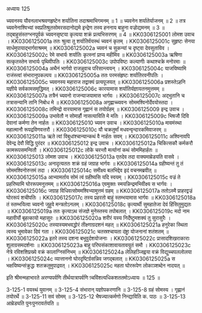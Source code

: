 अध्यायः 125

च्यवनस्य यौवनलाभश्रवणहृष्टेन शर्यातिना तदाश्रमाभिगमनम् ॥ 1 ॥ च्यवनेन शर्यातेर्याजनम् ॥ 2 ॥ तत्र च्यवनेनाश्विभ्यां स्वप्रतिश्रुतसोमरसदानोद्यमे इन्द्रेण तस्य हननाय बाहुना वज्रोद्यमनम् ॥ 3 ॥ तद्बाहुसंस्तग्भनपूर्वकं च्यवनसृष्टया कृत्यया शक्रं प्रत्यभिसरणम् ॥ 4 ॥
KK0306125001 लोमश उवाच ।
KK0306125001a ततः श्रुत्वा तु शर्यातिर्वयस्थं च्यवनं कृतम् ।
KK0306125001c सुहृष्टः सेनया सार्धमुपायाद्भार्गवाश्रमम् ॥
KK0306125002a च्यवनं च सुकन्यां च दृष्ट्वा देवसुताविव ।
KK0306125002c रेमे सभार्यः शर्यातिः कृत्स्नां प्राप्य महीमिव ॥
KK0306125003a ऋषिणा सत्कृतस्तेन सभार्यः पृथिवीपतिः ।
KK0306125003c उपोपविष्टः कल्याणीः कथाश्चक्रे मनोरमाः ॥
KK0306125004a अथैनं भार्गवो राजन्नुवाच परिसान्त्वयन् ।
KK0306125004c याजयिष्यामि राजंस्त्वां संभारानुपकल्पय ॥
KK0306125005a ततः परमसंहृष्टः शर्यातिरवनीपतिः ।
KK0306125005c च्यवनस्य महाराज तद्वाक्यं प्रत्यपूजयत् ॥
KK0306125006a प्रशस्तेऽहनि यज्ञीये सर्वकामसमृद्धिमत् ।
KK0306125006c कारयामास शर्यातिर्यज्ञायतनमुत्तमम् ॥
KK0306125007a तत्रैनं च्यवनो राजन्याजयामास भार्गवः ।
KK0306125007c अद्भुतानि च तत्रासन्यानि तानि निबोध मे ॥
KK0306125008a अगृह्णाच्च्यवनः सोममश्विनोर्देवयोस्तदा ।
KK0306125008c तमिन्द्रो वारयामास गृह्णानं स तयोर्ग्रहम् ॥
KK0306125009 इन्द्र उवाच ।
KK0306125009a उभावेतौ न सोमार्हौ नासत्याविति मे मतिः ।
KK0306125009c भिषजौ दिवि देवानां कर्मणा तेन नार्हतः ॥
KK0306125010 च्यवन उवाच ।
KK0306125010a मावमंस्था महात्मानौ रूपद्रविणवत्तरौ ।
KK0306125010c यौ चक्रतुर्मां मधवन्वृन्दारकमिवाजरम् ॥
KK0306125011a ऋते त्वां विबुधांश्चान्यान्कथं वै नार्हतः सवम् ।
KK0306125011c अश्विनावपि देवेन्द्र देवौ विद्धि पुरंदर ॥
KK0306125012 इन्द्र उवाच ।
KK0306125012a चिकित्सकौ कर्मकरौ कामरूपसमन्वितौ ।
KK0306125012c लोके चरन्तौ मर्त्यानां कथं सोममिहार्हतः ॥
KK0306125013 लोमश उवाच ।
KK0306125013a एतदेव तदा वाक्यमाम्रेडयति वासवे ।
KK0306125013c अनादृत्यततः शक्रं ग्रहं जग्राह भार्गवः ॥
KK0306125014a ग्रहीष्यन्तं तु तं सोममश्विनोरुत्तमं तदा ।
KK0306125014c समीक्ष्य बलभिद्देव इदं वचनमब्रवीत् ॥
KK0306125015a आभ्यामर्ताय सोमं त्वं ग्रहीष्यसि यदि स्वयम् ।
KK0306125015c वज्रं ते प्रहरिष्यामि घोररूपमनुत्तमम् ॥
KK0306125016a एवमुक्तः स्मयन्निन्द्रमभिवीक्ष्य स भार्गवः ।
KK0306125016c जग्राह विधिवत्सोममश्विभ्यामुत्तमं ग्रहम् ॥
KK0306125017a ततोऽस्मै प्राहरद्वज्रं घोररूपं शचीपतिः ।
KK0306125017c तस्य प्रहरतो बाहुं स्तम्भयामास भार्गवः ॥
KK0306125018a तं स्तम्भयित्वा च्यवनो जुहुवे मन्त्रतोऽनलम् ।
KK0306125018c कृत्यार्थी सुमहातेजा देवं हिंसितुमुद्यतः ॥
KK0306125019a ततः कृत्याऽथ संजज्ञे मुनेस्तस्य तपोबलात् ।
KK0306125019c मदो नाम महावीर्यो बृहत्कायो महासुरः ॥
KK0306125020a शरीरं यस्य निर्देष्टुमशक्यं तु सुरासुरैः ।
KK0306125020c तस्यास्यमभवद्धोरं तीक्ष्णाग्रदशनं महत् ॥
KK0306125021a हनुरेका स्थिता त्वस्य भूमावेका दिवं गता ।
KK0306125021c चतस्रश्चायता दंष्ट्रा योजनानां शतंशतम् ॥
KK0306125022a इतरे तस्य दशना बभूवुर्दशयोजनाः ।
KK0306125022c प्रासादशिखराकाराः शूलाग्रसमदर्शनाः ॥
KK0306125023a बाहू परिघसंकाशावायतावयुतं समौ ।
KK0306125023c नेत्रे रविशशिप्रख्ये वक्रं कालाग्निसंनिभम् ॥
KK0306125024a लेलिहञ्जिह्वया वक्रं विद्युच्चपललोलया ।
KK0306125024c व्यात्ताननो घोरदृष्टिर्ग्रसन्निव जगद्बलात् ॥
KK0306125025a स भक्षयिष्यन्संक्रुद्धः शतक्रतुमुपाद्रवत् ।
KK0306125025c महता घोररूपेण लोकाञ्शब्देन नादयत् ॥

इति श्रीमन्महाभारते अरण्यपर्वणि तीर्थयात्रापर्वणि प़्चविंशत्यधिकशततमोऽध्यायः ॥ 125 ॥

3-125-1 वयस्थं युवानम् ॥ 3-125-4 संभारान् यज्ञोपकरणानि ॥ 3-125-8 ग्रहं सोमस्य । गृह्णानं तयोरर्थे ॥ 3-125-11 सवं सोमम् ॥ 3-125-12 भैषज्यात्कर्मणो निन्द्याविति क. पाठः ॥ 3-125-13 आम्रेड्यति पुनःपुनरावर्तयति ॥
